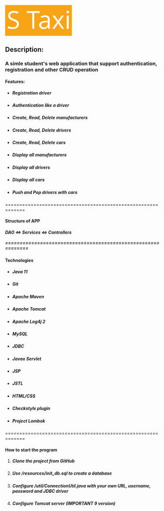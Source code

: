 <img height=100 src="https://github.com/SichniyAndriy/s-taxi/blob/main/src/main/resources/picture.jpg" >

<h2>Description:</h2>
<h3>A simle student's web application that support authentication, registration and other CRUD operation</h3>

<h4>Features:</h4>
<ul>
  <li> <h5>Registration driver</h5> </li>
  <li> <h5>Authentication like a driver</h5> </li>
  <li> <h5>Create, Read, Delete manufacturers</h5> </li>
  <li> <h5>Create, Read, Delete drivers</h5> </li>
  <li> <h5>Create, Read, Delete cars</h5> </li>
  <li> <h5>Display all manufacturers</h5> </li>
  <li> <h5>Display all drivers</h5> </li>
  <li> <h5>Display all cars</h5> </li>
  <li> <h5>Push and Pop drivers with cars</h5> </li>
</ul>

=============================================================
<h4>Structure of APP</h4>
 <h5> DAO <=> Services <=> Controllers <br><br>
=============================================================

<h4>Technologies</h4>
<ul>
  <li> <h5>Java 11</h5> </li>
  <li> <h5>Git</h5> </li>
  <li> <h5>Apache Maven</h5> </li>
  <li> <h5>Apache Tomcat</h5> </li>
  <li> <h5>Apache Log4j 2</h5> </li>
  <li> <h5>MySQL</h5> </li>
  <li> <h5>JDBC</h5> </li>
  <li> <h5>Javax Servlet</h5> </li>
  <li> <h5>JSP</h5> </li>
  <li> <h5>JSTL</h5> </li>
  <li> <h5>HTML/CSS</li>
  <li> <h5>Checkstyle plugin</h5> </li>
  <li> <h5>Project Lombok</h5> </li>
</ul>

=============================================================

<h4>How to start the program</h4>
<ol>
  <li> <h5>Clone the project from GitHub</h5> </li>
  <li> <h5>Use /resources/init_db.sql to create a database</h5> </li>
  <li> <h5>Configure /util/ConnectionUtil.java with your own URL, username, password and JDBC driver</h5> </li>
  <li> <h5>Configure Tomcat server (IMPORTANT 9 version)</h5> </li>
</ol>
